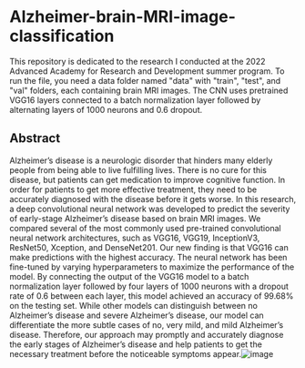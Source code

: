 # Alzheimer-brain-MRI-image-classification

This repository is dedicated to the research I conducted at the 2022 Advanced Academy for Research and Development summer program.  To run the file, you need a data folder named "data" with "train", "test", and "val" folders, each containing brain MRI images.  The CNN uses pretrained VGG16 layers connected to a batch normalization layer followed by alternating layers of 1000 neurons and 0.6 dropout.

## Abstract

Alzheimer’s disease is a neurologic disorder that hinders many elderly people from being able to live fulfilling lives. There is no cure for this disease, but patients can get medication to improve cognitive function. In order for patients to get more effective treatment, they need to be accurately diagnosed with the disease before it gets worse. In this research, a deep convolutional neural network was developed to predict the severity of early-stage Alzheimer’s disease based on brain MRI images. We compared several of the most commonly used pre-trained convolutional neural network architectures, such as VGG16, VGG19, InceptionV3, ResNet50, Xception, and DenseNet201. Our new finding is that VGG16 can make predictions with the highest accuracy.  The neural network has been fine-tuned by varying hyperparameters to maximize the performance of the model. By connecting the output of the VGG16 model to a batch normalization layer followed by four layers of 1000 neurons with a dropout rate of 0.6 between each layer, this model achieved an accuracy of 99.68% on the testing set. While other models can distinguish between no Alzheimer’s disease and severe Alzheimer’s disease, our model can differentiate the more subtle cases of no, very mild, and mild Alzheimer’s disease. Therefore, our approach may promptly and accurately diagnose the early stages of Alzheimer’s disease and help patients to get the necessary treatment before the noticeable symptoms appear.![image](https://user-images.githubusercontent.com/49625502/214154639-59934e18-2c99-4c4f-94e0-87a4b790242e.png)
